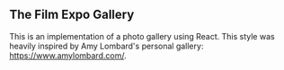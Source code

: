 ## The Film Expo Gallery

This is an implementation of a photo gallery using React. This style was heavily inspired by Amy Lombard's personal gallery: https://www.amylombard.com/. 